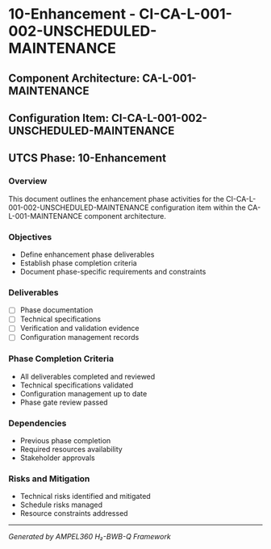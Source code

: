 # 10-Enhancement - CI-CA-L-001-002-UNSCHEDULED-MAINTENANCE

## Component Architecture: CA-L-001-MAINTENANCE
## Configuration Item: CI-CA-L-001-002-UNSCHEDULED-MAINTENANCE
## UTCS Phase: 10-Enhancement

### Overview
This document outlines the enhancement phase activities for the CI-CA-L-001-002-UNSCHEDULED-MAINTENANCE configuration item within the CA-L-001-MAINTENANCE component architecture.

### Objectives
- Define enhancement phase deliverables
- Establish phase completion criteria
- Document phase-specific requirements and constraints

### Deliverables
- [ ] Phase documentation
- [ ] Technical specifications
- [ ] Verification and validation evidence
- [ ] Configuration management records

### Phase Completion Criteria
- All deliverables completed and reviewed
- Technical specifications validated
- Configuration management up to date
- Phase gate review passed

### Dependencies
- Previous phase completion
- Required resources availability
- Stakeholder approvals

### Risks and Mitigation
- Technical risks identified and mitigated
- Schedule risks managed
- Resource constraints addressed

---
*Generated by AMPEL360 H₂-BWB-Q Framework*
